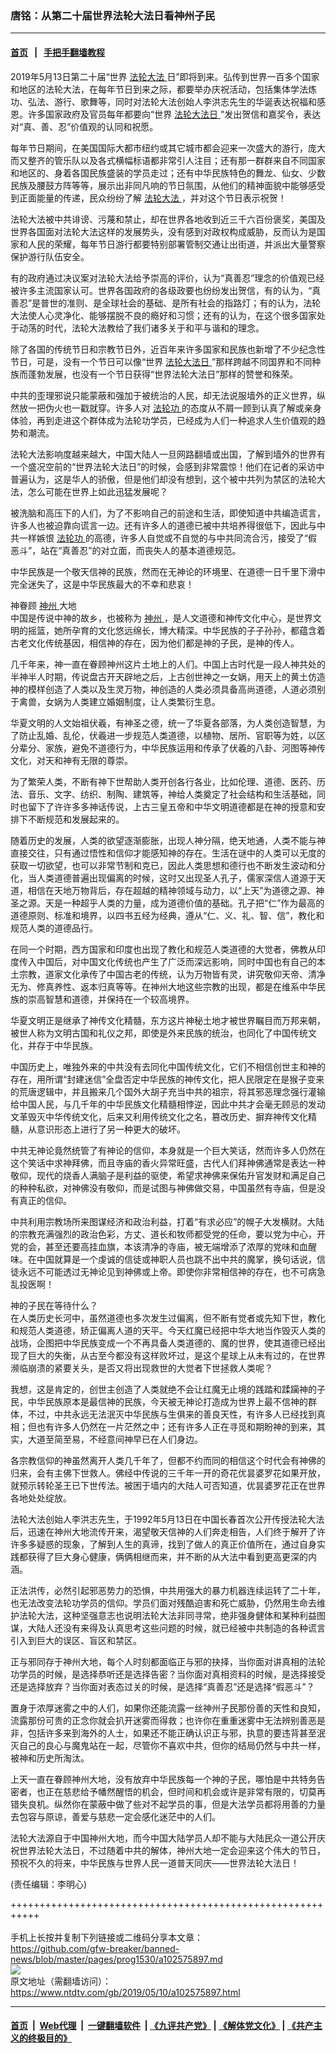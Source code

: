 ### 唐铭：从第二十届世界法轮大法日看神州子民
------------------------

#### [首页](https://github.com/gfw-breaker/banned-news/blob/master/README.md) &nbsp;&nbsp;|&nbsp;&nbsp; [手把手翻墙教程](https://github.com/gfw-breaker/guides/wiki)  



<div class="post_content" itemprop="articleBody">
 <p>
  2019年5月13日第二十届“世界
  <a href="https://www.ntdtv.com/gb/法轮大法.htm">
   法轮大法
  </a>
  日”即将到来。弘传到世界一百多个国家和地区的法轮大法，在每年节日到来之际，都要举办庆祝活动，包括集体学法炼功、弘法、游行、歌舞等，同时对法轮大法创始人李洪志先生的华诞表达祝福和感恩。许多国家政府及官员每年都要向“世界
  <a href="https://www.ntdtv.com/gb/法轮大法日.htm">
   法轮大法日
  </a>
  ”发出贺信和嘉奖令，表达对“真、善、忍”价值观的认同和祝愿。
 </p>
 <p>
  每年节日期间，在美国国际大都市纽约或其它城市都会迎来一次盛大的游行，庞大而又整齐的管乐队以及各式横幅标语都非常引人注目；还有那一群群来自不同国家和地区的、身着各国民族盛装的学员走过；还有中华民族特色的舞龙、仙女、少数民族及腰鼓方阵等等，展示出非同凡响的节日氛围，从他们的精神面貌中能够感受到正面能量的传递，民众纷纷了解
  <a href="https://www.ntdtv.com/gb/法轮大法.htm">
   法轮大法
  </a>
  ，并对这个节日表示祝贺！
 </p>
 <p>
  法轮大法被中共诽谤、污蔑和禁止，却在世界各地收到近三千六百份褒奖，美国及世界各国面对法轮大法这样的发展势头，没有感到对政权构成威胁，反而认为是国家和人民的荣耀，每年节日游行都要特别部署管制交通让出街道，并派出大量警察保护游行队伍安全。
 </p>
 <p>
  有的政府通过决议案对法轮大法给予崇高的评价，认为“真善忍”理念的价值观已经被许多主流国家认可。世界各国政府的各级政要也纷纷发出贺信，有的认为，“真善忍”是普世的准则、是全球社会的基础、是所有社会的指路灯；有的认为，法轮大法使人心灵净化、能够摆脱不良的瘾好和习惯；还有的认为，在这个很多国家处于动荡的时代，法轮大法教给了我们诸多关于和平与谐和的理念。
 </p>
 <p>
  除了各国的传统节日和宗教节日外，近百年来许多国家和民族也新增了不少纪念性节日，可是，没有一个节日可以像“世界
  <a href="https://www.ntdtv.com/gb/法轮大法日.htm">
   法轮大法日
  </a>
  ”那样跨越不同国界和不同种族而蓬勃发展，也没有一个节日获得“世界法轮大法日”那样的赞誉和殊荣。
 </p>
 <p>
  中共的歪理邪说只能蒙蔽和强加于被统治的人民，却无法说服墙外的正义世界，纵然放一把伪火也一戳就穿。许多人对
  <a href="https://www.ntdtv.com/gb/法轮功.htm">
   法轮功
  </a>
  的态度从不屑一顾到认真了解或亲身体验，再到走进这个群体成为法轮功学员，已经成为人们一种追求人生价值观的趋势和潮流。
 </p>
 <p>
  法轮大法影响度越来越大，中国大陆人一旦网路翻墙或出国，了解到墙外的世界有一个盛况空前的“世界法轮大法日”的时候，会感到非常震惊！他们在记者的采访中普遍认为，这是华人的骄傲，但是他们却没有想到，这个被中共列为禁区的法轮大法，怎么可能在世界上如此迅猛发展呢？
 </p>
 <p>
  被洗脑和高压下的人们，为了不影响自己的前途和生活，即使知道中共编造谎言，许多人也被迫靠向谎言一边。还有许多人的道德已被中共培养得很低下，因此与中共一样嫉恨
  <a href="https://www.ntdtv.com/gb/法轮功.htm">
   法轮功
  </a>
  的高德，许多人自觉或不自觉的与中共同流合污，接受了“假恶斗”，站在“真善忍”的对立面，而丧失人的基本道德规范。
 </p>
 <p>
  中华民族是一个敬天信神的民族，然而在无神论的环境里、在道德一日千里下滑中完全迷失了，这是中华民族最大的不幸和悲哀！
 </p>
 <p>
  神眷顾
  <a href="https://www.ntdtv.com/gb/神州.htm">
   神州
  </a>
  大地
  <br/>
  中国是传说中神的故乡，也被称为
  <a href="https://www.ntdtv.com/gb/神州.htm">
   神州
  </a>
  ，是人文道德和神传文化中心，是世界文明的摇篮，她所孕育的文化悠远绵长，博大精深。中华民族的子子孙孙，都蕴含着古老文化传统基因，相信神的存在，因为他们都是神的子民，是神的传人。
 </p>
 <p>
  几千年来，神一直在眷顾神州这片土地上的人们。中国上古时代是一段人神共处的半神半人时期，传说盘古开天辟地之后，上古创世神之一女娲，用天上的黄土仿造神的模样创造了人类以及生灵万物，神创造的人类必须具备高尚道德，人道必须别于禽兽，女娲为人类建立婚姻制度，让人类繁衍生息。
 </p>
 <p>
  华夏文明的人文始祖伏羲，有神圣之德，统一了华夏各部落，为人类创造智慧，为了防止乱婚、乱伦，伏羲进一步规范人类道德，以植物、居所、官职等为姓，以区分辈分、家族，避免不道德行为，中华民族运用和传承了伏羲的八卦、河图等神传文化，对天和神有无限的尊崇。
 </p>
 <p>
  为了繁荣人类，不断有神下世帮助人类开创各行各业，比如伦理、道德、医药、历法、音乐、文字、纺织、制陶、建筑等，神给人类奠定了社会结构和生活基础，同时也留下了许许多多神话传说，上古三皇五帝和中华文明道德都是在神的授意和安排下不断规范和发展起来的。
 </p>
 <p>
  随着历史的发展，人类的欲望逐渐膨胀，出现人神分隔，绝天地通，人类不能与神直接交往，只有通过悟性和信仰才能感知神的存在。生活在谜中的人类可以无度的获取一切欲望，也可以非常节制和克已，因此人类思想和德行也不断发生波动和分化，当人类道德普遍出现偏离的时候，这时又出现圣人孔子，儒家深信人道源于天道，相信在天地万物背后，存在超越的精神领域与动力，以“上天”为道德之源、神圣之源。天是一种超乎人类的力量，成为道德价值的基础。孔子把“仁”作为最高的道德原则、标准和境界，以四书五经为经典，遵从“仁、义、礼、智、信”，教化和规范人类的道德品行。
 </p>
 <p>
  在同一个时期，西方国家和印度也出现了教化和规范人类道德的大觉者，佛教从印度传入中国后，对中国文化传统也产生了广泛而深远影响，同时中国也有自己的本土宗教，道家文化承传了中国古老的传统，认为万物皆有灵，讲究敬仰天帝、清净无为、修真养性、返本归真等等。在神州大地这些宗教的出现，都是在维系中华民族的崇高智慧和道德，并保持在一个较高境界。
 </p>
 <p>
  华夏文明正是继承了神传文化精髓，东方这片神秘土地才被世界瞩目而万邦来朝，被世人称为文明古国和礼仪之邦，即使是外来民族的统治，也同化了中国传统文化，并存于中华民族。
 </p>
 <p>
  中国历史上，唯独外来的中共没有去同化中国传统文化，它们不相信创世主和神的存在，用所谓“封建迷信”全盘否定中华民族的神传文化，把人民限定在是猴子变来的荒唐逻辑中，并且搬来几个国外大胡子充当中共的祖宗，将其邪恶理念强行灌输给中国人民，与几千年的中华民族文化精髓相悖逆，因此中共才会毫无顾忌的发动文革毁灭中华传统文化，后来又利用传统文化之名，篡改历史、摒弃神传文化精髓，从意识形态上进行了另一种更大的破坏。
 </p>
 <p>
  中共无神论竟然统管了有神论的信仰，本身就是一个巨大笑话，然而许多人仍然在这个笑话中求神拜佛，而且寺庙的香火异常旺盛，古代人们拜神佛通常是表达一种敬仰，现代的烧香人满脑子是利益的驱使，希望求神佛来保佑升官发财和满足自己的种种私欲，对神佛没有敬仰，而是试图与神佛做交易，中国虽然有寺庙，但是没有真正的信仰。
 </p>
 <p>
  中共利用宗教场所来图谋经济和政治利益，打着“有求必应”的幌子大发横财。大陆的宗教充满强烈的政治色彩，方丈、道长和牧师都受党的任命，要以党为中心，开党的会，甚至还要高挂血旗，本该清净的寺庙，被无端增添了浓厚的党味和血醒味。在中国就算是一个虔诚的信徒或神职人员也跳不出中共的魔掌，换句话说，信徒永远不可能透过无神论见到神佛或上帝。即使你非常相信神的存在，也不可病急乱投医啊！
 </p>
 <p>
  神的子民在等待什么？
  <br/>
  在人类历史长河中，虽然道德也多次发生过偏离，但不断有觉者或先知下世，教化和规范人类道德，矫正偏离人道的天平。今天红魔已经把中华大地当作毁灭人类的战场，企图把中华民族变成一个不再具备人类道德的、魔的世界，使其道德已经出现了巨大的失衡，从古至今都没有这样败坏过，是这个星球上从未有过的，在世界濒临崩溃的紧要关头，是否又将出现救世的大觉者下世拯救人类呢？
 </p>
 <p>
  我想，这是肯定的，创世主创造了人类就绝不会让红魔无止境的践踏和蹂躏神的子民，中华民族原本是最信神的民族，今天被无神论打造成为世界上最不信神的群体，不过，中共永远无法泯灭中华民族与生俱来的善良天性，有许多人已经找到真相；但也有许多人仍然在一片茫然之中；还有许多人正在寻觅和期盼神的到来，其实，大道至简至易，不经意间神早已在人们身边。
 </p>
 <p>
  各宗教信仰的神虽然离开人类几千年了，但都不约而同的相信这个时代会有神佛的归来，会有主佛下世救人。佛经中传说的三千年一开的奇花优昙婆罗花如果开放，就预示转轮圣王已下世传法。被困于墙内的大陆人可否知道，优昙婆罗花正在世界各地处处绽放。
 </p>
 <p>
  法轮大法创始人李洪志先生，于1992年5月13日在中国长春首次公开传授法轮大法后，迅速在神州大地流传开来，渴望敬天信神的人们奔走相告，人们终于解开了许许多多疑惑的现象，了解到人生的真谛，找到了做人的真正价值所在，通过自身实践都获得了巨大身心健康，俩俩相继而来，并不断的从大法中看到更高更深的内涵。
 </p>
 <p>
  正法洪传，必然引起邪恶势力的恐惧，中共用强大的暴力机器连续运转了二十年，也无法改变法轮功学员的信仰。学员们面对残酷迫害和死亡威胁，仍然用生命去维护法轮大法，这种坚强意志也说明法轮大法非同寻常，绝非强身健体和某种利益图谋，大陆人还没有来得及认真思考这些问题的时候，就已经被中共制造的各种谎言引入到巨大的误区、盲区和禁区。
 </p>
 <p>
  正与邪同存于神州大地，每个人时刻都面临正与邪的抉择，当你面对讲真相的法轮功学员的时候，是选择恭听还是选择告密？当你面对真相资料的时候，是选择接受还是选择放弃？当你面对表态过关的时候，是选择“真善忍”还是选择“假恶斗”？
 </p>
 <p>
  置身于浓厚迷雾之中的人们，如果你还能流露一丝神州子民那份善的天性和良知，流露那份可贵的正念你就会扒开迷雾而得救；也许你在重重迷雾中无法辨别善恶是非，包括许多来到海外的人士，如果还不能正确认识正与邪，执意的要违背甚至泯灭自己的良心与魔鬼站在一起，尽管你不喜欢中共，但你的结局仍然与中共一样，被神和历史所淘汰。
 </p>
 <p>
  上天一直在眷顾神州大地，没有放弃中华民族每一个神的子民，哪怕是中共特务告密者，也正在慈悲给予幡然醒悟的机会，但时间和机会或许是非常有限的，切莫再错失良机。纵然你在蒙蔽中做了些对不起学员的事，但是大法学员都将用善的力量去包容与原谅，善爱与慈悲一定会感化迷茫中的人们。
 </p>
 <p>
  法轮大法源自于中国神州大地，而今中国大陆学员人却不能与大陆民众一道公开庆祝世界法轮大法日，不过随着中共的解体，神州大地一定会迎来这个伟大的节日，预祝不久的将来，中华民族与世界人民一道普天同庆——世界法轮大法日！
 </p>
 <p>
  (责任编辑：李明心)
 </p>
 <div class="single_ad">
 </div>
</div>

+++++++++++++++++++++++++++++++++++++++++++++++++++++++++++<br/><br/>
手机上长按并复制下列链接或二维码分享本文章：<br/>
https://github.com/gfw-breaker/banned-news/blob/master/pages/prog1530/a102575897.md <br/>
<a href='https://github.com/gfw-breaker/banned-news/blob/master/pages/prog1530/a102575897.md'><img src='https://github.com/gfw-breaker/banned-news/blob/master/pages/prog1530/a102575897.md.png'/></a> <br/>
原文地址（需翻墙访问）：https://www.ntdtv.com/gb/2019/05/10/a102575897.html


------------------------
#### [首页](https://github.com/gfw-breaker/banned-news/blob/master/README.md) &nbsp;|&nbsp; [Web代理](https://github.com/labour-camp/helloworld) &nbsp;|&nbsp; [一键翻墙软件](https://github.com/gfw-breaker/nogfw/blob/master/README.md) &nbsp;| [《九评共产党》](https://github.com/gfw-breaker/9ping.md/blob/master/README.md#九评之一评共产党是什么) | [《解体党文化》](https://github.com/gfw-breaker/jtdwh.md/blob/master/README.md) | [《共产主义的终极目的》](https://github.com/gfw-breaker/gczydzjmd.md/blob/master/README.md)

